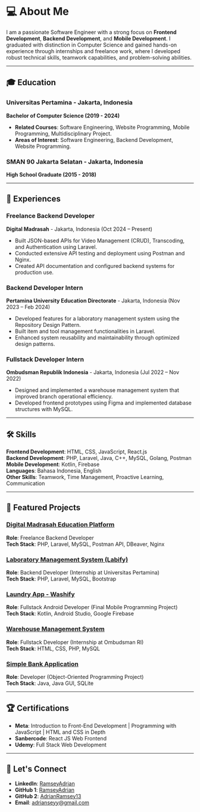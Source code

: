 # 💻 About Me
I am a passionate Software Engineer with a strong focus on **Frontend Development**, **Backend Development**, and **Mobile Development**. I graduated with distinction in Computer Science and gained hands-on experience through internships and freelance work, where I developed robust technical skills, teamwork capabilities, and problem-solving abilities.

---

## 🎓 Education
### Universitas Pertamina - Jakarta, Indonesia  
**Bachelor of Computer Science (2019 - 2024)**  
- **Related Courses**: Software Engineering, Website Programming, Mobile Programming, Multidisciplinary Project.  
- **Areas of Interest**: Software Engineering, Backend Development, Website Programming.

### SMAN 90 Jakarta Selatan - Jakarta, Indonesia  
**High School Graduate (2015 - 2018)**  

---

## 💼 Experiences
### **Freelance Backend Developer**  
**Digital Madrasah** - Jakarta, Indonesia (Oct 2024 – Present)  
- Built JSON-based APIs for Video Management (CRUD), Transcoding, and Authentication using Laravel.  
- Conducted extensive API testing and deployment using Postman and Nginx.  
- Created API documentation and configured backend systems for production use.  

### **Backend Developer Intern**  
**Pertamina University Education Directorate** - Jakarta, Indonesia (Nov 2023 – Feb 2024)  
- Developed features for a laboratory management system using the Repository Design Pattern.  
- Built item and tool management functionalities in Laravel.  
- Enhanced system reusability and maintainability through optimized design patterns.  

### **Fullstack Developer Intern**  
**Ombudsman Republik Indonesia** - Jakarta, Indonesia (Jul 2022 – Nov 2022)  
- Designed and implemented a warehouse management system that improved branch operational efficiency.  
- Developed frontend prototypes using Figma and implemented database structures with MySQL.  

---

## 🛠 Skills
**Frontend Development**: HTML, CSS, JavaScript, React.js  
**Backend Development**: PHP, Laravel, Java, C++, MySQL, Golang, Postman  
**Mobile Development**: Kotlin, Firebase  
**Languages**: Bahasa Indonesia, English  
**Other Skills**: Teamwork, Time Management, Proactive Learning, Communication  

---

## 🌟 Featured Projects
### [Digital Madrasah Education Platform](#)  
**Role**: Freelance Backend Developer  
**Tech Stack**: PHP, Laravel, MySQL, Postman API, DBeaver, Nginx  

### [Laboratory Management System (Labify)](#)  
**Role**: Backend Developer (Internship at Universitas Pertamina)  
**Tech Stack**: PHP, Laravel, MySQL, Bootstrap  

### [Laundry App - Washify](#)  
**Role**: Fullstack Android Developer (Final Mobile Programming Project)  
**Tech Stack**: Kotlin, Android Studio, Google Firebase  

### [Warehouse Management System](#)  
**Role**: Fullstack Developer (Internship at Ombudsman RI)  
**Tech Stack**: HTML, CSS, PHP, MySQL  

### [Simple Bank Application](#)  
**Role**: Developer (Object-Oriented Programming Project)  
**Tech Stack**: Java, Java GUI, SQLite  

---

## 🏆 Certifications
- **Meta**: Introduction to Front-End Development | Programming with JavaScript | HTML and CSS in Depth  
- **Sanbercode**: React JS Web Frontend  
- **Udemy**: Full Stack Web Development  

---

## 📢 Let's Connect
- **LinkedIn**: [RamseyAdrian](https://www.linkedin.com/in/ramsey-adrian-7171b71a4/)
- **GitHub 1**: [RamseyAdrian](https://www.github.com/RamseyAdrian)
- **GitHub 2**: [AdrianRamsey13](https://www.github.com/AdrianRamsey13)
- **Email**: adrianseyy@gmail.com
